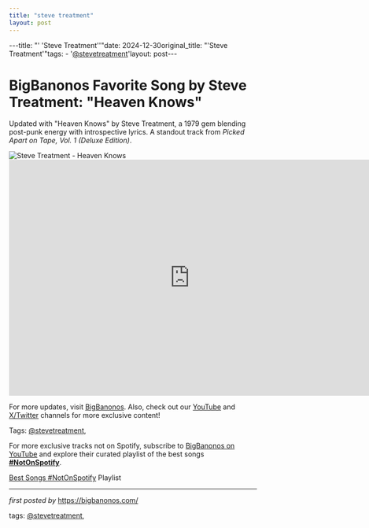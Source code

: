 ```yaml
---
title: "steve treatment"
layout: post
---
```

---title: "' 'Steve Treatment''"date: 2024-12-30original_title: "'Steve Treatment'"tags:  - '[@stevetreatment](/tags/stevetreatment/)'layout: post---<!-- Title of the Post --><h1 >BigBanonos Favorite Song by Steve Treatment: "Heaven Knows"</h1> <!-- Introductory Text --><p >Updated with "Heaven Knows" by Steve Treatment, a 1979 gem blending post-punk energy with introspective lyrics. A standout track from *Picked Apart on Tape, Vol. 1 (Deluxe Edition)*.</p> <!-- Featured Image --><div > <img src="https://i.discogs.com/Y6OlO75my8iQFq8G-AADcmi7fIc9Vlfj_0JYCBBUVsA/rs:fit/g:sm/q:90/h:359/w:600/czM6Ly9kaXNjb2dz/LWRhdGFiYXNlLWlt/YWdlcy9BLTY4OTgz/My0xNDYwOTgwNjU2/LTk1OTYucG5n.jpeg" alt="Steve Treatment - Heaven Knows" /></div> <!-- YouTube Video Embed --><div > <iframe width="733" height="480" src="https://www.youtube.com/embed/TuyLB85SXUI" title="Heaven Knows" frameborder="0" allow="accelerometer; autoplay; clipboard-write; encrypted-media; gyroscope; picture-in-picture; web-share" referrerpolicy="strict-origin-when-cross-origin" allowfullscreen></iframe></div> <!-- Footer Links --><div > <p>For more updates, visit <a href="https://bigbanonos.com/" target="_blank">BigBanonos</a>. Also, check out our <a href="https://www.youtube.com/[@BigBanonos](/tags/BigBanonos/)" target="_blank">YouTube</a> and <a href="https://x.com/bigbanonos" target="_blank">X/Twitter</a> channels for more exclusive content!</p></div> <!-- Tags --><p >Tags: [@stevetreatment](/tags/stevetreatment/),</p><!--Subscribe and Playlist Links--><div>    <p>For more exclusive tracks not on Spotify, subscribe to <a href="https://www.youtube.com/[@BigBanonos](/tags/BigBanonos/)" target="_blank">BigBanonos on YouTube</a> and explore their curated playlist of the best songs <strong>[#NotOnSpotify](/tags/NotOnSpotify/)</strong>.</p>    <p><a href="https://www.youtube.com/playlist?list=PLtuNtuTatqI0kFahUCbtbfenC_ET5O_tr" target="_blank">Best Songs [#NotOnSpotify](/tags/NotOnSpotify/) Playlist<br /></a></p></div><hr /><p><em>first posted by</em> <a href="https://bigbanonos.com/" rel="noopener" target="_new">https://bigbanonos.com/</a></p><p>tags: [@stevetreatment](/tags/stevetreatment/),</p>